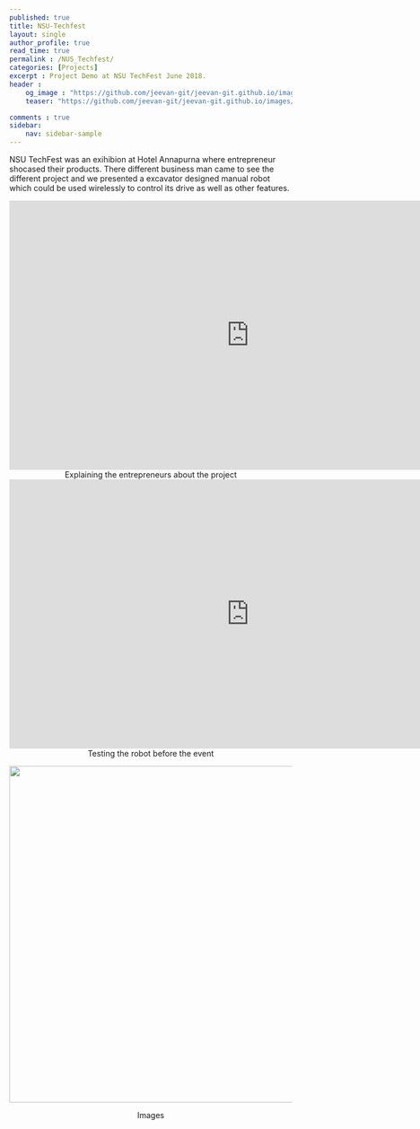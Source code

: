 ```yaml
---
published: true
title: NSU-Techfest
layout: single
author_profile: true
read_time: true
permalink : /NUS_Techfest/
categories: [Projects]
excerpt : Project Demo at NSU TechFest June 2018. 
header :
    og_image : "https://github.com/jeevan-git/jeevan-git.github.io/images/NSU_Techfest.png"
    teaser: "https://github.com/jeevan-git/jeevan-git.github.io/images/NSU_Techfest.png"

comments : true
sidebar:
    nav: sidebar-sample
---
```


NSU TechFest was an exihibion at Hotel Annapurna where entrepreneur shocased their products. There different business man came to see the different project and we presented a excavator designed manual robot which could be used wirelessly to control its drive as well as other features.


<iframe width="853" height="480" src="https://www.youtube.com/embed/Z30jyOVZKOc" title="YouTube video player" frameborder="0" allow="accelerometer; autoplay; clipboard-write; encrypted-media; gyroscope; picture-in-picture" allowfullscreen></iframe>

<div style="text-align: center">
Explaining the entrepreneurs about the project


</div>

<iframe width="853" height="480" src="https://www.youtube.com/embed/psH8TkNUlHc" title="YouTube video player" frameborder="0" allow="accelerometer; autoplay; clipboard-write; encrypted-media; gyroscope; picture-in-picture" allowfullscreen></iframe>

<div style="text-align: center">
Testing the robot before the event
</div>

<!-- <p align="left">
  <img width="230" height="150" src="/images/NSU_TechFest/01.jpg">
</p> -->

<p align="center">
  <img width="800" height="600" src="/images/NSU_TechFest/07.jpg">
  <div style="text-align: center">
  Images
  </div>
</p>

<!-- <p align="right">
  <img width="230" height="150" src="/images/NSU_TechFest/03.jpg">
</p> -->

<br>
